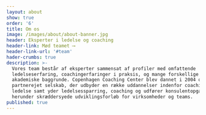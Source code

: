 ```yaml
---
layout: about
show: true
order: '6'
title: Om os
image: /images/about/about-banner.jpg
header: Eksperter i ledelse og coaching
header-link: Mød teamet ⟶
header-link-url: '#team'
hader-crumbs: true
description: >-
  Vores team består af eksperter sammensat af profiler med omfattende
  ledelseserfaring, coachingerfaringer i praksis, og mange forskellige
  akademiske baggrunde. Copenhagen Coaching Center blev dannet i 2004 og er et
  partnerejet selskab, der udbyder en række uddannelser indenfor coaching og
  ledelse samt yder ledelsessparring, coaching og udfører konsulentopgaver,
  herunder skræddersyede udviklingsforløb for virksomheder og teams.
published: true
---
```

